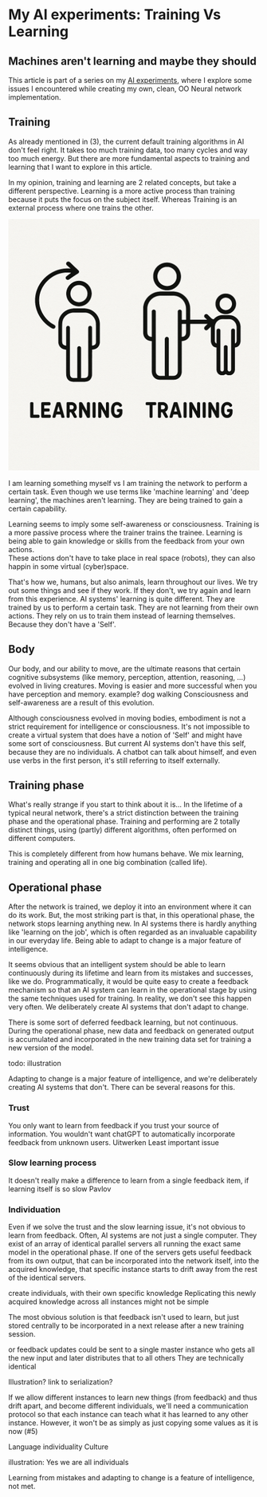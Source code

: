 # My AI experiments: Training Vs Learning
## Machines aren't learning and maybe they should

This article is part of a series on my [AI experiments](https://medium.com/@geertvandamme/61757b11c902), where I explore some issues I encountered while creating my own, clean, OO Neural network implementation.

## Training

As already mentioned in (3), the current default training algorithms in AI don't feel right. It takes too much training data, too many cycles and way too much energy. But there are more fundamental aspects to training and learning that I want to explore in this article.

In my opinion, training and learning are 2 related concepts, but take a different perspective.
Learning is a more active process than training because it puts the focus on the subject itself. Whereas Training is an external process where one trains the other.

![learning training1.png](images/learning%20training1.png)

I am learning something myself vs I am training the network to perform a certain task.
Even though we use terms like 'machine learning' and 'deep learning', the machines aren't learning. They are being trained to gain a certain capability. 

Learning seems to imply some self-awareness or consciousness. Training is a more passive process where the trainer trains the trainee. Learning is being able to gain knowledge or skills from the feedback from your own actions.  
These actions don't have to take place in real space (robots), they can also happin in some virtual (cyber)space.

That's how we, humans, but also animals, learn throughout our lives. We try out some things and see if they work. If they don't, we try again and learn from this experience. 
AI systems' learning is quite different. They are trained by us to perform a certain task. They are not learning from their own actions. They rely on us to train them instead of learning themselves. Because they don't have a 'Self'.

## Body

Our body, and our ability to move, are the ultimate reasons that certain cognitive subsystems (like memory, perception, attention, reasoning, ...) evolved in living creatures. Moving is easier and more successful when you have perception and memory. 
example? dog walking 
Consciousness and self-awareness are a result of this evolution.

Although consciousness evolved in moving bodies, embodiment is not a strict requirement for intelligence or consciousness. It's not impossible to create a virtual system that does have a notion of 'Self' and might have some sort of consciousness. But current AI systems don't have this self, because they are no individuals. 
A chatbot can talk about himself, and even use verbs in the first person, it's still referring to itself externally.

## Training phase
What's really strange if you start to think about it is...
In the lifetime of a typical neural network, there's a strict distinction between the training phase and the operational phase.
Training and performing are 2 totally distinct things, using (partly) different algorithms, often performed on different computers. 

This is completely different from how humans behave. We mix learning, training and operating all in one big combination (called life).

## Operational phase
After the network is trained, we deploy it into an environment where it can do its work.
But, the most striking part is that, in this operational phase, the network stops learning anything new.
In AI systems there is hardly anything like 'learning on the job', which is often regarded as an invaluable capability in our everyday life. Being able to adapt to change is a major feature of intelligence. 

It seems obvious that an intelligent system should be able to learn continuously during its lifetime and learn from its mistakes and successes, like we do.
Programmatically, it would be quite easy to create a feedback mechanism so that an AI system can learn in the operational stage by using the same techniques used for training.
In reality, we don't see this happen very often. We deliberately create AI systems that don't adapt to change. 

There is some sort of deferred feedback learning, but not continuous. During the operational phase, new data and feedback on generated output is accumulated and incorporated in the new training data set for training a new version of the model. 

todo: illustration

Adapting to change is a major feature of intelligence, and we're deliberately creating AI systems that don't.
There can be several reasons for this.

### Trust
You only want to learn from feedback if you trust your source of information.
You wouldn't want chatGPT to automatically incorporate feedback from unknown users. 
Uitwerken
Least important issue


### Slow learning process

It doesn't really make a difference to learn from a single feedback item, if learning itself is so slow 
Pavlov 


### Individuation

Even if we solve the trust and the slow learning issue, it's not obvious to learn from feedback.
Often, AI systems are not just a single computer. They exist of an array of identical parallel servers all running the exact same model in the operational phase. 
If one of the servers gets useful feedback from its own output, that can be incorporated into the network itself, into the acquired knowledge, that specific instance starts to drift away from the rest of the identical servers.

create individuals, with their own specific knowledge
Replicating this newly acquired knowledge across all instances might not be simple

The most obvious solution is that feedback isn't used to learn, but just stored centrally to be incorporated in a next release after a new training session.

or feedback updates could be sent to a single master instance who gets all the new input and later distributes that to all others 
They are technically identical

Illustration?
link to serialization?

If we allow different instances to learn new things (from feedback) and thus drift apart, and become different individuals, we'll need a communication protocol so that each instance can teach what it has learned to any other instance. 
However, it won't be as simply as just copying some values as it is  now  (#5)

Language
individuality
Culture

illustration: Yes we are all individuals

Learning from mistakes and adapting to change is a feature of intelligence, not met.



